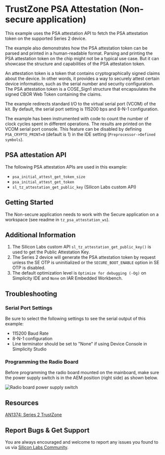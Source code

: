 # TrustZone PSA Attestation (Non-secure application)

This example uses the PSA attestation API to fetch the PSA attestation token on the supported Series 2 device.

The example also demonstrates how the PSA attestation token can be parsed and printed in a human-readable format. Parsing and printing the PSA attestation token on the chip might not be a typical use case. But it can showcase the structure and capabilities of the PSA attestation token.

An attestation token is a token that contains cryptographically signed claims about the device. In other words, it provides a way to securely attest certain device information, such as the serial number and security configuration. The PSA attestation token is a COSE_Sign1 structure that encapsulates the signed CBOR Web Token containing the claims.

The example redirects standard I/O to the virtual serial port (VCOM) of the kit. By default, the serial port setting is 115200 bps and 8-N-1 configuration.

The example has been instrumented with code to count the number of clock cycles spent in different operations. The results are printed on the VCOM serial port console. This feature can be disabled by defining `PSA_CRYPTO_PRINT=0` (default is 1) in the IDE setting (`Preprocessor->Defined symbols`).

## PSA attestation API

The following PSA attestation APIs are used in this example:

* `psa_initial_attest_get_token_size`
* `psa_initial_attest_get_token`
* `sl_tz_attestation_get_public_key` (Silicon Labs custom API)

## Getting Started

The Non-secure application needs to work with the Secure application on a workspace (see readme in `tz_psa_attestation_ws`).

## Additional Information

1. The Silicon Labs custom API `sl_tz_attestation_get_public_key()` is used to get the Public Attestation Key.
2. The Series 2 device will generate the PSA attestation token by request unless the SE OTP is uninitialized or the `SECURE_BOOT_ENABLE` option in SE OTP is disabled.
3. The default optimization level is `Optimize for debugging (-Og)` on Simplicity IDE and `None` on IAR Embedded Workbench.

## Troubleshooting

### Serial Port Settings

Be sure to select the following settings to see the serial output of this example:

* 115200 Baud Rate 
* 8-N-1 configuration
* Line terminator should be set to "None" if using Device Console in Simplicity Studio

### Programming the Radio Board

Before programming the radio board mounted on the mainboard, make sure the power supply switch is in the AEM position (right side) as shown below.

![Radio board power supply switch](image/readme_img0.png)

## Resources

[AN1374: Series 2 TrustZone](https://www.silabs.com/documents/public/application-notes/an1374-trustzone.pdf)

## Report Bugs & Get Support

You are always encouraged and welcome to report any issues you found to us via [Silicon Labs Community](https://community.silabs.com/).